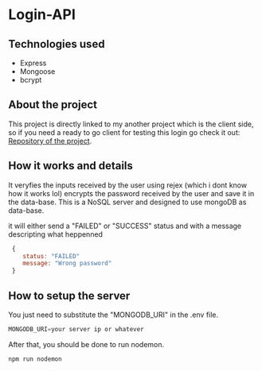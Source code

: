 # Login-API

## Technologies used
- Express
- Mongoose
- bcrypt


## About the project
 This project is directly linked to my another project which is
 the client side, so if you need a ready to go client for
 testing this login go check it out: [Repository of the project](https://github.com/vitorsaa2k/Login-System).

## How it works and details

 It veryfies the inputs received by the user using rejex (which i dont know how it works lol)
 encrypts the password received by the user and save it in the data-base.
 This is a NoSQL server and designed to use mongoDB as data-base.  
   
it will either send a "FAILED" or "SUCCESS" status and with a message descripting what heppenned
```javascript
 {
    status: "FAILED"
    message: "Wrong password"
 }
 ``` 

## How to setup the server

 You just need to substitute the "MONGODB_URI" in the .env file.
 ```javascript
 MONGODB_URI=your server ip or whatever
 ```  
 After that, you should be done to run nodemon.

```bash
npm run nodemon
```

